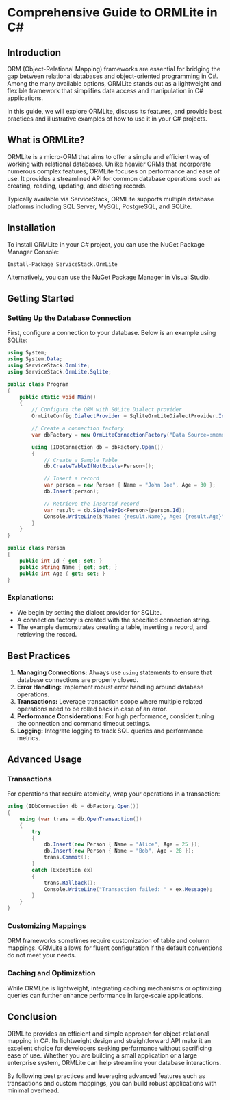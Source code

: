 <!-- nao7sep | o3-mini-high | 2025-03-31T03:04:11Z -->

# Comprehensive Guide to ORMLite in C#

## Introduction
ORM (Object-Relational Mapping) frameworks are essential for bridging the gap between relational databases and object-oriented programming in C#. Among the many available options, ORMLite stands out as a lightweight and flexible framework that simplifies data access and manipulation in C# applications.

In this guide, we will explore ORMLite, discuss its features, and provide best practices and illustrative examples of how to use it in your C# projects.

## What is ORMLite?
ORMLite is a micro-ORM that aims to offer a simple and efficient way of working with relational databases. Unlike heavier ORMs that incorporate numerous complex features, ORMLite focuses on performance and ease of use. It provides a streamlined API for common database operations such as creating, reading, updating, and deleting records.

Typically available via ServiceStack, ORMLite supports multiple database platforms including SQL Server, MySQL, PostgreSQL, and SQLite.

## Installation
To install ORMLite in your C# project, you can use the NuGet Package Manager Console:

```
Install-Package ServiceStack.OrmLite
```

Alternatively, you can use the NuGet Package Manager in Visual Studio.

## Getting Started
### Setting Up the Database Connection
First, configure a connection to your database. Below is an example using SQLite:

```csharp
using System;
using System.Data;
using ServiceStack.OrmLite;
using ServiceStack.OrmLite.Sqlite;

public class Program
{
    public static void Main()
    {
        // Configure the ORM with SQLite Dialect provider
        OrmLiteConfig.DialectProvider = SqliteOrmLiteDialectProvider.Instance;

        // Create a connection factory
        var dbFactory = new OrmLiteConnectionFactory("Data Source=:memory:", SqliteOrmLiteDialectProvider.Instance);

        using (IDbConnection db = dbFactory.Open())
        {
            // Create a Sample Table
            db.CreateTableIfNotExists<Person>();

            // Insert a record
            var person = new Person { Name = "John Doe", Age = 30 };
            db.Insert(person);

            // Retrieve the inserted record
            var result = db.SingleById<Person>(person.Id);
            Console.WriteLine($"Name: {result.Name}, Age: {result.Age}");
        }
    }
}

public class Person
{
    public int Id { get; set; }
    public string Name { get; set; }
    public int Age { get; set; }
}
```

### Explanations:
- We begin by setting the dialect provider for SQLite.
- A connection factory is created with the specified connection string.
- The example demonstrates creating a table, inserting a record, and retrieving the record.

## Best Practices
1. **Managing Connections:** Always use `using` statements to ensure that database connections are properly closed.
2. **Error Handling:** Implement robust error handling around database operations.
3. **Transactions:** Leverage transaction scope where multiple related operations need to be rolled back in case of an error.
4. **Performance Considerations:** For high performance, consider tuning the connection and command timeout settings.
5. **Logging:** Integrate logging to track SQL queries and performance metrics.

## Advanced Usage
### Transactions
For operations that require atomicity, wrap your operations in a transaction:

```csharp
using (IDbConnection db = dbFactory.Open())
{
    using (var trans = db.OpenTransaction())
    {
        try
        {
            db.Insert(new Person { Name = "Alice", Age = 25 });
            db.Insert(new Person { Name = "Bob", Age = 28 });
            trans.Commit();
        }
        catch (Exception ex)
        {
            trans.Rollback();
            Console.WriteLine("Transaction failed: " + ex.Message);
        }
    }
}
```

### Customizing Mappings
ORM frameworks sometimes require customization of table and column mappings. ORMLite allows for fluent configuration if the default conventions do not meet your needs.

### Caching and Optimization
While ORMLite is lightweight, integrating caching mechanisms or optimizing queries can further enhance performance in large-scale applications.

## Conclusion
ORMLite provides an efficient and simple approach for object-relational mapping in C#. Its lightweight design and straightforward API make it an excellent choice for developers seeking performance without sacrificing ease of use. Whether you are building a small application or a large enterprise system, ORMLite can help streamline your database interactions.

By following best practices and leveraging advanced features such as transactions and custom mappings, you can build robust applications with minimal overhead.
